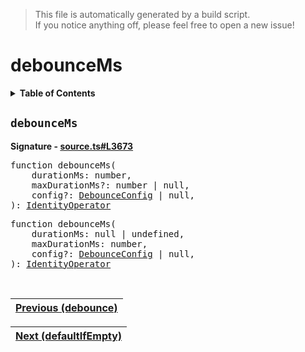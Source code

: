> This file is automatically generated by a build script.<br>If you notice anything off, please feel free to open a new issue!

# debounceMs

<details><summary><b>Table of Contents</b></summary>

1. [<code>debounceMs</code>](#debounceMs)</details>

## <a name="debounceMs"></a><code>debounceMs</code>

<b>Signature - [source.ts#L3673](..\/..\/packages\/core\/src\/source.ts#L3673)</b>

<pre>function debounceMs(<br>    durationMs: number,<br>    maxDurationMs?: number | null,<br>    config?: <a href="015-debounce.md#DebounceConfig">DebounceConfig</a> | null,<br>): <a href="001-IdentityOperator.md#IdentityOperator">IdentityOperator</a></pre>

<pre>function debounceMs(<br>    durationMs: null | undefined,<br>    maxDurationMs: number,<br>    config?: <a href="015-debounce.md#DebounceConfig">DebounceConfig</a> | null,<br>): <a href="001-IdentityOperator.md#IdentityOperator">IdentityOperator</a></pre><br>

| [Previous \(debounce\)](015-debounce.md#readme) |
| --- |

<div align="right">

| [Next \(defaultIfEmpty\)](017-defaultIfEmpty.md#readme) |
| --- |
</div>
